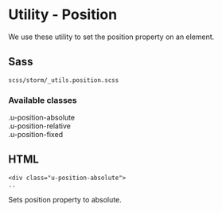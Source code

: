 # Utility - Position

We use these utility to set the position property on an element.

## Sass

``` 
scss/storm/_utils.position.scss
```

### Available classes

.u-position-absolute  
.u-position-relative  
.u-position-fixed

## HTML

``` 
<div class="u-position-absolute">
..

```

Sets position property to absolute.
